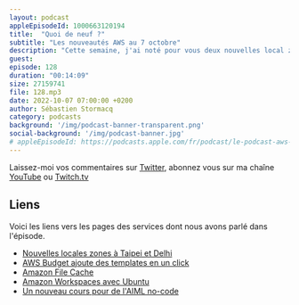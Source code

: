 ```yaml
---
layout: podcast
appleEpisodeId: 1000663120194
title:  "Quoi de neuf ?"
subtitle: "Les nouveautés AWS au 7 octobre"
description: "Cette semaine, j'ai noté pour vous deux nouvelles local zone, ca sera l'occasion de rappeller ce que c'est et pourquoi ca peut vous être utile. On parlera de Virtual Desktop avec Ubuntu, d'un nouveau service pour cacher vos fichiers dans le cloud. On parlera de AWS Budget et de contrôle des coûts et enfin, d'un nouveau cours en ligne pour apprendre comment utiliser l'IA, sans code, comme outil d'aide à la décision."
guest: 
episode: 128
duration: "00:14:09"
size: 27159741
file: 128.mp3
date: 2022-10-07 07:00:00 +0200
author: Sébastien Stormacq
category: podcasts
background: '/img/podcast-banner-transparent.png'
social-background: '/img/podcast-banner.jpg'
# appleEpisodeId: https://podcasts.apple.com/fr/podcast/le-podcast-aws-en-français/id1452118442
---
```


Laissez-moi vos commentaires sur [Twitter](https://twitter.com/sebsto), abonnez vous sur ma chaîne [YouTube](https://www.youtube.com/sebsto) ou [Twitch.tv](https://www.twitch.tv/sebAWS)

## Liens

Voici les liens vers les pages des services dont nous avons parlé dans l'épisode.

- [Nouvelles locales zones à Taipei et Delhi](https://aws.amazon.com/blogs/aws/aws-local-zones-expansion-taipei-and-delhi/) 
- [AWS Budget ajoute des templates en un click](https://aws.amazon.com/about-aws/whats-new/2022/09/aws-budgets-1-click-templates-tutorials/)
- [Amazon File Cache](https://aws.amazon.com/blogs/aws/amazon-file-cache-a-high-performance-cache-on-aws-for-your-on-premises-file-systems/)
- [Amazon Workspaces avec Ubuntu](https://aws.amazon.com/blogs/aws/amazon-workspaces-introduces-ubuntu-desktops/)
- [Un nouveau cours pour de l'AIML no-code](https://aws.amazon.com/blogs/aws/new-hands-on-course-for-business-analysts-practical-decision-making-using-no-code-ml-on-aws/)



